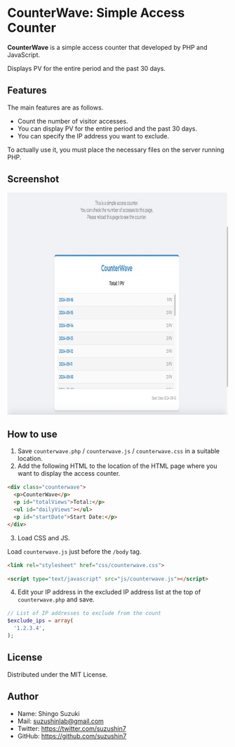 # CounterWave: Simple Access Counter

**CounterWave** is a simple access counter that developed by PHP and JavaScript.

Displays PV for the entire period and the past 30 days.

## Features

The main features are as follows.

- Count the number of visitor accesses.
- You can display PV for the entire period and the past 30 days.
- You can specify the IP address you want to exclude.

To actually use it, you must place the necessary files on the server running PHP.

## Screenshot

<img src="screenshot/main.jpg" alt="CounterWave" width="1024" height="506">

## How to use

1. Save `counterwave.php` / `counterwave.js` / `counterwave.css` in a suitable location.
2. Add the following HTML to the location of the HTML page where you want to display the access counter.

```html
<div class="counterwave">
  <p>CounterWave</p>
  <p id="totalViews">Total:</p>
  <ul id="dailyViews"></ul>
  <p id="startDate">Start Date:</p>
</div>
```

3. Load CSS and JS.

Load `counterwave.js` just before the `/body` tag.

```html
<link rel="stylesheet" href="css/counterwave.css">
```

```html
<script type="text/javascript" src="js/counterwave.js"></script>
```

4. Edit your IP address in the excluded IP address list at the top of `counterwave.php` and save.

```php
// List of IP addresses to exclude from the count
$exclude_ips = array(
  '1.2.3.4',
);
```

## License

Distributed under the MIT License.

## Author

- Name: Shingo Suzuki
- Mail: suzushinlab@gmail.com
- Twitter: https://twitter.com/suzushin7
- GitHub: https://github.com/suzushin7
